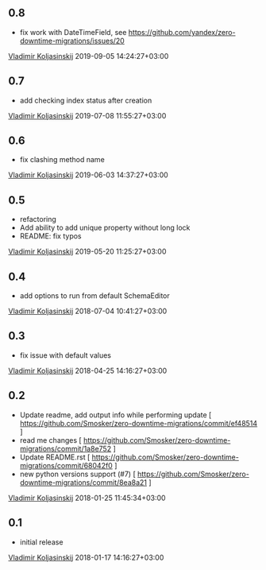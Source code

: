0.8
---
  * fix work with DateTimeField, see https://github.com/yandex/zero-downtime-migrations/issues/20

[Vladimir Koljasinskij](smosker@gmail.com) 2019-09-05 14:24:27+03:00


0.7
---
  * add checking index status after creation

[Vladimir Koljasinskij](smosker@gmail.com) 2019-07-08 11:55:27+03:00

0.6
---
  * fix clashing method name

[Vladimir Koljasinskij](smosker@gmail.com) 2019-06-03 14:37:27+03:00

0.5
---
  * refactoring
  * Add ability to add unique property without long lock
  * README: fix typos

[Vladimir Koljasinskij](smosker@gmail.com) 2019-05-20 11:25:27+03:00

0.4
---
  * add options to run from default SchemaEditor

[Vladimir Koljasinskij](smosker@gmail.com) 2018-07-04 10:41:27+03:00

0.3
---
  * fix issue with default values

[Vladimir Koljasinskij](smosker@gmail.com) 2018-04-25 14:16:27+03:00

0.2
---
 * Update readme, add output info while performing update  [ https://github.com/Smosker/zero-downtime-migrations/commit/ef48514 ]
 * read me changes                                         [ https://github.com/Smosker/zero-downtime-migrations/commit/1a8e752 ]
 * Update README.rst                 [ https://github.com/Smosker/zero-downtime-migrations/commit/68042f0 ]
 * new python versions support (#7)  [ https://github.com/Smosker/zero-downtime-migrations/commit/8ea8a21 ]

[Vladimir Koljasinskij](smosker@gmail.com) 2018-01-25 11:45:34+03:00

0.1
---
  * initial release

[Vladimir Koljasinskij](smosker@gmail.com) 2018-01-17 14:16:27+03:00

